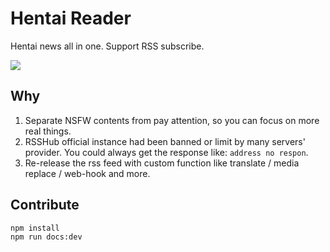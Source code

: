 # Hentai Reader

Hentai news all in one. Support RSS subscribe.

![](https://raw.githack.com/bGZo/assets/dev/2025/202506162245177.png)

## Why

1. Separate NSFW contents from pay attention, so you can focus on more real things.
2. RSSHub official instance had been banned or limit by many servers' provider. You could always get the response like: `address no respon`.
3. Re-release the rss feed with custom function like translate / media replace / web-hook and more.

## Contribute

```shell
npm install
npm run docs:dev 
```